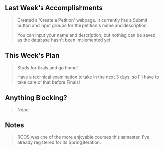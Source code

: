 ## Last Week's Accomplishments
> Created a 'Create a Petition' webpage. It currently has a Submit button and input groups for the petition's name and description.
> 
> You can input your name and description, but nothing can be saved, as the database hasn't been implemented yet.

## This Week's Plan
> Study for finals and go home!
> 
> Have a technical examination to take in the next 3 days, so I'll have to take care of that before Finals!

## Anything Blocking?
> Nope

## Notes 
> RCOS was one of the more enjoyable courses this semester. I've already registered for its Spring iteration. 